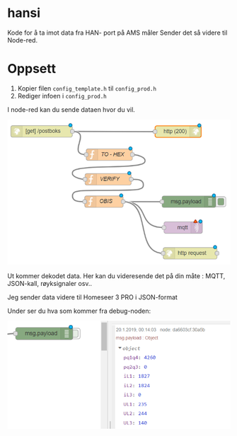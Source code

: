 # hansi
Kode for å ta imot data fra HAN- port på AMS måler
Sender det så videre til Node-red.

# Oppsett
1. Kopier filen `config_template.h` til `config_prod.h`
2. Rediger infoen i `config_prod.h`

I node-red kan du sende dataen hvor du vil.

![Node-red flow](/flow1.PNG)

Ut kommer dekodet data.
Her kan du videresende det på din måte : 
MQTT, JSON-kall, røyksignaler osv..

Jeg sender data videre til Homeseer 3 PRO
i JSON-format

Under ser du hva som kommer fra debug-noden:

![Node-red resultat](/debug.PNG)

